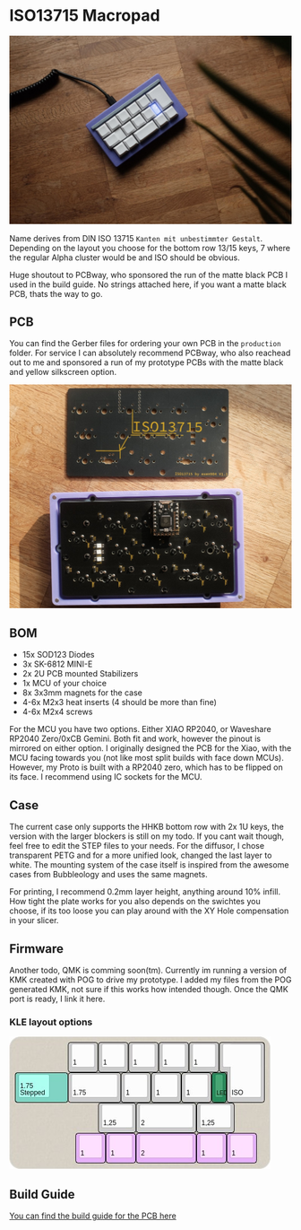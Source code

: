 # ISO13715 Macropad

![built macropad](https://github.com/exen904/ISO13715-PCB/blob/main/pictures/built.jpeg)

Name derives from DIN ISO 13715 ```Kanten mit unbestimmter Gestalt```. Depending on the layout you choose for the bottom row 13/15 keys, 7 where the regular Alpha cluster would be and ISO should be obvious. 

Huge shoutout to PCBway, who sponsored the run of the matte black PCB I used in the build guide. No strings attached here, if you want a matte black PCB, thats the way to go.

## PCB
You can find the Gerber files for ordering your own PCB in the `production` folder. For service I can absolutely recommend PCBway, who also reachead out to me and sponsored a run of my prototype PCBs with the matte black and yellow silkscreen option. 

![PCBway PCB](https://github.com/exen904/ISO13715-PCB/blob/main/pictures/pcb.jpg)

## BOM
- 15x SOD123 Diodes
- 3x SK-6812 MINI-E
- 2x 2U PCB mounted Stabilizers
- 1x MCU of your choice
- 8x 3x3mm magnets for the case
- 4-6x M2x3 heat inserts (4 should be more than fine)
- 4-6x M2x4 screws

For the MCU you have two options. Either XIAO RP2040, or Waveshare RP2040 Zero/0xCB Gemini. Both fit and work, however the pinout is mirrored on either option. I originally designed the PCB for the Xiao, with the MCU facing towards you (not like most split builds with face down MCUs). However, my Proto is built with a RP2040 zero, which has to be flipped on its face. I recommend using IC sockets for the MCU. 


## Case
The current case only supports the HHKB bottom row with 2x 1U keys, the version with the larger blockers is still on my todo. If you cant wait though, feel free to edit the STEP files to your needs. For the diffusor, I chose transparent PETG and for a more unified look, changed the last layer to white. The mounting system of the case itself is inspired from the awesome cases from Bubbleology and uses the same magnets.

For printing, I recommend 0.2mm layer height, anything around 10% infill. How tight the plate works for you also depends on the swichtes you choose, if its too loose you can play around with the XY Hole compensation in your slicer.

## Firmware
Another todo, QMK is comming soon(tm). Currently im running a version of KMK created with POG to drive my prototype. I added my files from the POG generated KMK, not sure if this works how intended though. Once the QMK port is ready, I link it here.

### KLE layout options

![Screenshot of KLE](https://github.com/exen904/ISO13715-PCB/blob/main/pictures/kle.jpg)

## Build Guide
[You can find the build guide for the PCB here](https://github.com/exen904/ISO13715-PCB/blob/main/build_guide.md)